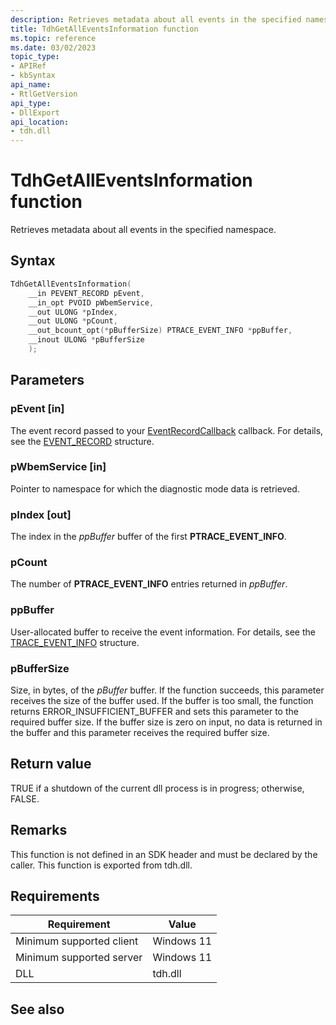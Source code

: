 ```yaml
---
description: Retrieves metadata about all events in the specified namespace.
title: TdhGetAllEventsInformation function
ms.topic: reference
ms.date: 03/02/2023
topic_type: 
- APIRef
- kbSyntax
api_name: 
- RtlGetVersion
api_type: 
- DllExport
api_location: 
- tdh.dll
---
```


# TdhGetAllEventsInformation function

Retrieves metadata about all events in the specified namespace.

## Syntax


```C++
TdhGetAllEventsInformation(
    __in PEVENT_RECORD pEvent,
    __in_opt PVOID pWbemService,
    __out ULONG *pIndex,
    __out ULONG *pCount,
    __out_bcount_opt(*pBufferSize) PTRACE_EVENT_INFO *ppBuffer,
    __inout ULONG *pBufferSize
    );
```



## Parameters

### pEvent [in]

The event record passed to your [EventRecordCallback](/windows/desktop/ETW/eventrecordcallback) callback. For details, see the [EVENT_RECORD](/windows/desktop/api/evntcons/ns-evntcons-event_record) structure.

### pWbemService [in]

Pointer to namespace for which the diagnostic mode data is retrieved.

### pIndex [out]

The index in the *ppBuffer* buffer of the first **PTRACE_EVENT_INFO**.

### pCount

The number of **PTRACE_EVENT_INFO** entries returned in *ppBuffer*.

### ppBuffer

User-allocated buffer to receive the event information. For details, see the [TRACE_EVENT_INFO](/windows/desktop/api/tdh/ns-tdh-trace_event_info) structure.


### pBufferSize

Size, in bytes, of the *pBuffer* buffer. If the function succeeds, this parameter receives the size of the buffer used. If the buffer is too small, the function returns ERROR_INSUFFICIENT_BUFFER and sets this parameter to the required buffer size. If the buffer size is zero on input, no data is returned in the buffer and this parameter receives the required buffer size.

## Return value

TRUE if a shutdown of the current dll process is in progress; otherwise, FALSE.

## Remarks

This function is not defined in an SDK header and must be declared by the caller. This function is exported from tdh.dll.

## Requirements



| Requirement | Value |
|-------------------------------------|----------------------------------------------------------------------------------------------------------------------------------------------------------|
| Minimum supported client | Windows 11 |
| Minimum supported server | Windows 11 |
| DLL | tdh.dll |



## See also



 

 
